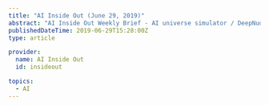 ```yaml
---
title: "AI Inside Out (June 29, 2019)"
abstract: "AI Inside Out Weekly Brief - AI universe simulator / DeepNude shut down / Apple AI jobs / Common sense in AI"
publishedDateTime: 2019-06-29T15:28:00Z
type: article

provider:
  name: AI Inside Out
  id: insideout

topics:
  - AI
---
```

